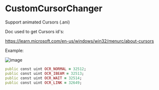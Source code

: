 # CustomCursorChanger
 Support animated Cursors (.ani)

Doc used to get Cursors id's:

https://learn.microsoft.com/en-us/windows/win32/menurc/about-cursors

Example:

![image](https://github.com/SwagAPI/CustomCursorChanger/assets/108799236/1835f498-3d41-4e7c-a445-65f601c7835f)
```ruby
public const uint OCR_NORMAL = 32512;
public const uint OCR_IBEAM = 32513;
public const uint OCR_WAIT = 32514;
public const uint OCR_LINK = 32649;
```
